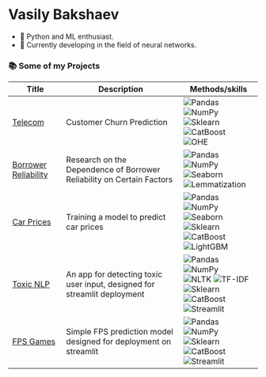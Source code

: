 # **Vasily Bakshaev**  
- 🚀 Python and ML enthusiast.
- 📖 Currently developing in the field of neural networks.

### 📚 Some of my Projects

|Title | Description | Methods/skills|
|--|--|--|
| [Telecom](https://github.com/VasilyBakshaev/Telecom) | Customer Churn Prediction| ![Pandas](https://img.shields.io/badge/Pandas-DBA9CE) ![NumPy](https://img.shields.io/badge/NumPy-9292C2) <br /> ![Sklearn](https://img.shields.io/badge/Sklearn-F28589) ![CatBoost](https://img.shields.io/badge/CatBoost-767FA6) <br /> ![OHE](https://img.shields.io/badge/OHE-58949C)|
| [Borrower Reliability](https://github.com/VasilyBakshaev/Borrower_Reliability) | Research on the Dependence of Borrower Reliability on Certain Factors | ![Pandas](https://img.shields.io/badge/Pandas-DBA9CE) ![NumPy](https://img.shields.io/badge/NumPy-9292C2) <br /> ![Seaborn](https://img.shields.io/badge/Seaborn-9ABBD9) ![Lemmatization](https://img.shields.io/badge/Lemmatization-D1E5AE) |
| [Car Prices](https://github.com/VasilyBakshaev/Car_Prices) | Training a model to predict car prices| ![Pandas](https://img.shields.io/badge/Pandas-DBA9CE) ![NumPy](https://img.shields.io/badge/NumPy-9292C2) <br /> ![Seaborn](https://img.shields.io/badge/Seaborn-9ABBD9) ![Sklearn](https://img.shields.io/badge/Sklearn-F28589) <br /> ![CatBoost](https://img.shields.io/badge/CatBoost-767FA6) ![LightGBM](https://img.shields.io/badge/LightGBM-F692BC)|
| [Toxic NLP](https://github.com/VasilyBakshaev/Toxic_NLP) | An app for detecting toxic user input, designed for streamlit deployment | ![Pandas](https://img.shields.io/badge/Pandas-DBA9CE) ![NumPy](https://img.shields.io/badge/NumPy-9292C2) <br /> ![NLTK](https://img.shields.io/badge/NLTK-FAEFCA) ![TF-IDF](https://img.shields.io/badge/TF_IDF-FFCBB5) <br />  ![Sklearn](https://img.shields.io/badge/Sklearn-F28589) ![CatBoost](https://img.shields.io/badge/CatBoost-767FA6) <br />  ![Streamlit](https://img.shields.io/badge/Streamlit-B4F0D4)|
| [FPS Games](https://github.com/VasilyBakshaev/FPS_Games) | Simple FPS prediction model designed for deployment on streamlit| ![Pandas](https://img.shields.io/badge/Pandas-DBA9CE) ![NumPy](https://img.shields.io/badge/NumPy-9292C2) <br /> ![Sklearn](https://img.shields.io/badge/Sklearn-F28589) ![CatBoost](https://img.shields.io/badge/CatBoost-767FA6) <br /> ![Streamlit](https://img.shields.io/badge/Streamlit-B4F0D4)| 
